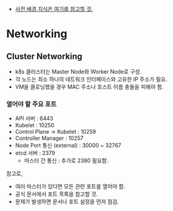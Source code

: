 - [사전 배경 지식은 여기를 참고할 것.](Prerequisite.md)

# Networking
## Cluster Networking
- k8s 클러스터는 Master Node와 Worker Node로 구성.
- 각 노드는 최소 하나의 네트워크 인터페이스와 고유한 IP 주소가 필요.
- VM을 클로닝했을 경우 MAC 주소나 호스트 이름 충돌을 피해야 함.

### 열어야 할 주요 포트
- API 서버 : 6443
- Kubelet : 10250
- Control Plane → Kubelet : 10259
- Controller Manager : 10257
- Node Port 통신 (external) : 30000 ~ 32767
- etcd 서버 : 2379
  - 마스터 간 통신 : 추가로 2380 필요함.

참고로,
- 여러 마스터가 있다면 모든 관련 포트를 열어야 함.
- 공식 문서에서 포트 목록을 참고할 것.
- 문제가 발생하면 문서나 포트 설정을 먼저 점검.